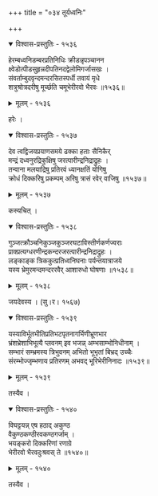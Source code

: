 +++
title = "०३४ तूर्यध्वनिः"

+++



<details open><summary>विश्वास-प्रस्तुतिः - १५३६</summary>

हेरम्बध्वनिडम्बरप्रतिनिधिः क्रीडन्नृपञ्चानन  
क्ष्वेडोत्पीडसुहृन्नदीपतिनदद्वेलोमिगर्जासखः ।  
संवर्ताम्बुदवृन्दमन्दरसितस्पर्धी तवायं मृधे  
शत्रुश्रोत्रदरीषु मूर्च्छति चमूभेरीरवो भैरवः ॥१५३६॥
</details>

<details><summary>मूलम् - १५३६</summary>

हेरम्बध्वनिडम्बरप्रतिनिधिः क्रीडन्नृपञ्चानन  
क्ष्वेडोत्पीडसुहृन्नदीपतिनदद्वेलोमिगर्जासखः ।  
संवर्ताम्बुदवृन्दमन्दरसितस्पर्धी तवायं मृधे  
शत्रुश्रोत्रदरीषु मूर्च्छति चमूभेरीरवो भैरवः ॥१५३६॥
</details>


हरेः ।  



<details open><summary>विश्वास-प्रस्तुतिः - १५३७</summary>

देव त्वद्विजयप्रयाणसमये ढक्का हताः सैनिकैर्  
मन्द्रं दध्वनुरद्रिकुक्षिषु जरत्पारीन्द्रनिद्राद्रुहः ।  
तन्वाना मलयाद्रिषु प्रतिरवं ध्यानक्षतिं योगिषु  
क्रोधं दिक्करिषु प्रकम्पम् अरिषु त्रासं रवेर् वाजिषु ॥१५३७॥
</details>

<details><summary>मूलम् - १५३७</summary>

देव त्वद्विजयप्रयाणसमये ढक्का हताः सैनिकैर्  
मन्द्रं दध्वनुरद्रिकुक्षिषु जरत्पारीन्द्रनिद्राद्रुहः ।  
तन्वाना मलयाद्रिषु प्रतिरवं ध्यानक्षतिं योगिषु  
क्रोधं दिक्करिषु प्रकम्पम् अरिषु त्रासं रवेर् वाजिषु ॥१५३७॥
</details>


कस्यचित् ।  



<details open><summary>विश्वास-प्रस्तुतिः - १५३८</summary>

गुञ्जत्क्रौञ्चनिकुञ्जकुञ्जरघटाविस्तीर्णकर्णज्वराः  
प्राक्प्रत्यग्धरणीन्द्रकन्दरजरत्पारीन्द्रनिद्राद्रुहः ।  
लङ्काङ्क त्रिककुत्प्रतिध्वनिघनाः पर्यन्तयात्राजये  
यस्य भ्रेमुरमन्दमन्दररवैर् आशारुधो घोषणाः ॥१५३८॥
</details>

<details><summary>मूलम् - १५३८</summary>

गुञ्जत्क्रौञ्चनिकुञ्जकुञ्जरघटाविस्तीर्णकर्णज्वराः  
प्राक्प्रत्यग्धरणीन्द्रकन्दरजरत्पारीन्द्रनिद्राद्रुहः ।  
लङ्काङ्क त्रिककुत्प्रतिध्वनिघनाः पर्यन्तयात्राजये  
यस्य भ्रेमुरमन्दमन्दररवैर् आशारुधो घोषणाः ॥१५३८॥
</details>


जयदेवस्य । (सु।र। १५६७)  



<details open><summary>विश्वास-प्रस्तुतिः - १५३९</summary>

यस्याविर्भूतभीतिप्रतिभटपृतनागर्भिणीभ्रूणभार  
भ्रंशभ्रेशाभिभूत्यै प्लवनम् इव भजन्न् अम्भसाम्भोनिधीनाम् ।  
सम्भारं सम्भ्रमस्य त्रिभुवनम् अभितो भूभृतां बिभ्रद् उच्चैः  
संरम्भोज्जृम्भणाय प्रतिरणम् अभवद् भूरिभेरीनिनादः ॥१५३९॥
</details>

<details><summary>मूलम् - १५३९</summary>

यस्याविर्भूतभीतिप्रतिभटपृतनागर्भिणीभ्रूणभार  
भ्रंशभ्रेशाभिभूत्यै प्लवनम् इव भजन्न् अम्भसाम्भोनिधीनाम् ।  
सम्भारं सम्भ्रमस्य त्रिभुवनम् अभितो भूभृतां बिभ्रद् उच्चैः  
संरम्भोज्जृम्भणाय प्रतिरणम् अभवद् भूरिभेरीनिनादः ॥१५३९॥
</details>


तस्यैव ।  



<details open><summary>विश्वास-प्रस्तुतिः - १५४०</summary>

विघट्टयन्न् एष हठाद् अकुण्ठ  
वैकुण्ठकण्ठीरवकण्ठगर्जाम् ।  
भयङ्करो दिक्करिणां रणाग्रे  
भेरीरवो भैरवदुःश्रवस् ते ॥१५४०॥
</details>

<details><summary>मूलम् - १५४०</summary>

विघट्टयन्न् एष हठाद् अकुण्ठ  
वैकुण्ठकण्ठीरवकण्ठगर्जाम् ।  
भयङ्करो दिक्करिणां रणाग्रे  
भेरीरवो भैरवदुःश्रवस् ते ॥१५४०॥
</details>


तस्यैव ।  

